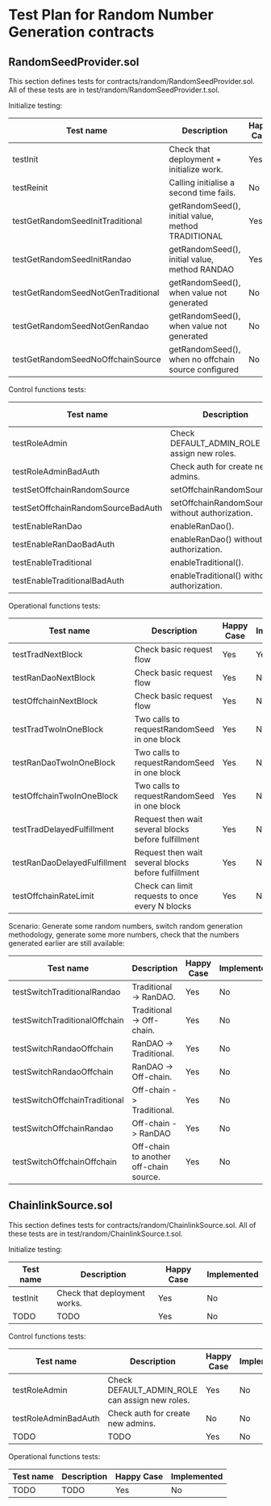 # Test Plan for Random Number Generation contracts

## RandomSeedProvider.sol
This section defines tests for contracts/random/RandomSeedProvider.sol. 
All of these tests are in test/random/RandomSeedProvider.t.sol.

Initialize testing:

| Test name                       |Description                                        | Happy Case | Implemented |
|---------------------------------| --------------------------------------------------|------------|-------------|
| testInit                        | Check that deployment + initialize work.          | Yes        | Yes         |
| testReinit                      | Calling initialise a second time fails.           | No         | Yes         |
| testGetRandomSeedInitTraditional | getRandomSeed(), initial value, method TRADITIONAL | Yes      | Yes         |
| testGetRandomSeedInitRandao     | getRandomSeed(), initial value, method RANDAO     | Yes        | Yes         |
| testGetRandomSeedNotGenTraditional | getRandomSeed(), when value not generated      | No         | Yes          |
| testGetRandomSeedNotGenRandao   | getRandomSeed(), when value not generated         | No         | Yes         |
| testGetRandomSeedNoOffchainSource | getRandomSeed(), when no offchain source configured | No     | No          |

Control functions tests:

| Test name                       |Description                                        | Happy Case | Implemented |
|---------------------------------| --------------------------------------------------|------------|-------------|
| testRoleAdmin                   | Check DEFAULT_ADMIN_ROLE can assign new roles.    | Yes        | No          |
| testRoleAdminBadAuth            | Check auth for create new admins.                 | No        | No          |
| testSetOffchainRandomSource     | setOffchainRandomSource().                        | Yes        | No          |
| testSetOffchainRandomSourceBadAuth | setOffchainRandomSource() without authorization. | No       | No          |
| testEnableRanDao                | enableRanDao().                                   | Yes        | No          |
| testEnableRanDaoBadAuth         | enableRanDao() without authorization.             | No         | No          |
| testEnableTraditional           | enableTraditional().                              | Yes        | No          |
| testEnableTraditionalBadAuth    | enableTraditional() without authorization.        | No         | No          |

Operational functions tests:

| Test name                       |Description                                        | Happy Case | Implemented |
|---------------------------------| --------------------------------------------------|------------|-------------|
| testTradNextBlock               | Check basic request flow                          | Yes        | Yes          |
| testRanDaoNextBlock             | Check basic request flow                          | Yes        | No          |
| testOffchainNextBlock           | Check basic request flow                          | Yes        | No          |
| testTradTwoInOneBlock           | Two calls to requestRandomSeed in one block       | Yes        | No          |
| testRanDaoTwoInOneBlock         | Two calls to requestRandomSeed in one block       | Yes        | No          |
| testOffchainTwoInOneBlock       | Two calls to requestRandomSeed in one block       | Yes        | No          |
| testTradDelayedFulfillment      | Request then wait several blocks before fulfillment | Yes        | No          |
| testRanDaoDelayedFulfillment    | Request then wait several blocks before fulfillment | Yes        | No          |
| testOffchainRateLimit           | Check can limit requests to once every N blocks     | Yes        | No          |

Scenario: Generate some random numbers, switch random generation methodology, generate some more
numbers, check that the numbers generated earlier are still available:

| Test name                       |Description                                        | Happy Case | Implemented |
|---------------------------------| --------------------------------------------------|------------|-------------|
| testSwitchTraditionalRandao     | Traditional -> RanDAO.                            | Yes        | No          |
| testSwitchTraditionalOffchain   | Traditional -> Off-chain.                         | Yes        | No          |
| testSwitchRandaoOffchain        | RanDAO -> Traditional.                            | Yes        | No          |
| testSwitchRandaoOffchain        | RanDAO -> Off-chain.                              | Yes        | No          |
| testSwitchOffchainTraditional   | Off-chain -> Traditional.                         | Yes        | No          |
| testSwitchOffchainRandao        | Off-chain -> RanDAO                               | Yes        | No          |
| testSwitchOffchainOffchain      | Off-chain to another off-chain source.            | Yes        | No          |



## ChainlinkSource.sol
This section defines tests for contracts/random/ChainlinkSource.sol. 
All of these tests are in test/random/ChainlinkSource.t.sol.

Initialize testing:

| Test name                       |Description                                        | Happy Case | Implemented |
|---------------------------------| --------------------------------------------------|------------|-------------|
| testInit                        | Check that deployment works.                      | Yes        | No          |
| TODO                            | TODO          | Yes      | No          |

Control functions tests:

| Test name                       |Description                                        | Happy Case | Implemented |
|---------------------------------| --------------------------------------------------|------------|-------------|
| testRoleAdmin                   | Check DEFAULT_ADMIN_ROLE can assign new roles.    | Yes        | No          |
| testRoleAdminBadAuth            | Check auth for create new admins.                 | No        | No          |
| TODO                            | TODO          | Yes      | No          |

Operational functions tests:

| Test name                       |Description                                        | Happy Case | Implemented |
|---------------------------------| --------------------------------------------------|------------|-------------|
| TODO                            | TODO          | Yes      | No          |
